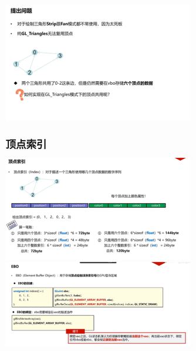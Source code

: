 ![输入图片说明](/imgs/2024-10-17/om9dFw5lTCDsgIYc.png)
# 顶点索引
![输入图片说明](/imgs/2024-10-17/ZjXfNWzh1J1hgAaA.png)
![输入图片说明](/imgs/2024-10-22/NHwsbx0XyickoDSs.png)
<!--stackedit_data:
eyJoaXN0b3J5IjpbLTQ1MjkwNzA1MiwtODk0NTQ2Mjc1LC0xND
A4NjkxODE3XX0=
-->